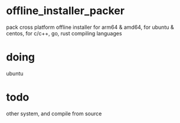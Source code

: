 # offline_installer_packer
pack cross platform offline installer for arm64 & amd64, for ubuntu & centos, for c/c++, go, rust compiling languages

# doing 
ubuntu

# todo
other system, and compile from source
